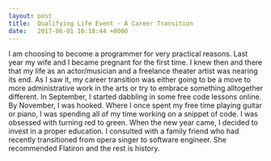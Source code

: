 ```yaml
---
layout: post
title:  Qualifying Life Event - A Career Transition
date:   2017-06-01 16:18:44 +0000
---
```



I am choosing to become a programmer for very practical reasons.  Last year my wife and I became pregnant for the first time.  I knew then and there that my life as an actor/musician and a freelance theater artist was nearing its end.  As I saw it, my career transition was either going to be a move to more administrative work in the arts or try to embrace something alltogether different.  In September, I started dabbling in some free code lessons online.  By November, I was hooked.  Where I once spent my free time playing guitar or piano, I was spending all of my time working on a snippet of code.  I was obsessed with turning red to green.  When the new year came, I decided to invest in a proper education.  I consulted with a family friend who had recently transitioned from opera singer to software engineer.  She recommended Flatiron and the rest is history.  
